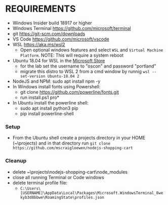 # REQUIREMENTS

- Windows Insider build 18917 or higher
- Windows Terminal https://github.com/microsoft/terminal
- git https://git-scm.com/downloads
- VS Code https://github.com/microsoft/vscode
- WSL https://aka.ms/wsl2
  - Open optional windows features and select `WSL` and `Virtual Machine Platform`.  NOTE: This will require a system reboot
- Ubuntu 18.04 for WSL in the [Microsoft Store](https://www.microsoft.com/en-us/p/ubuntu-1804-lts/9n9tngvndl3q)
  - for the lab set the username to "oscon" and password "portland"
  - migrate this distro to WSL 2 from a cmd window by runnig  `wsl --set-version Ubuntu-18.04 2` 
- NodeJS and NPM: sudo apt install npm -y
- In Windows install fonts using Powershell:<br/>
  - git clone https://github.com/powerline/fonts.git
  - run install.ps1 pro*
- In Ubuntu install the powerline shell:<br/>
  - sudo apt install python3 pip 
  - pip install powerline-shell

### Setup
- From the Ubuntu shell create a projects directory in your HOME (~\projects) and in that directory run `git clone https://github.com/mscraigloewen/nodejs-shopping-cart` 

### Cleanup
- delete ~\projects\nodejs-shopping-cart\node_modules
- close all running Terminal or Code windows
- delete terminal profile file: 
  - ```C:\Users\[USERNAME]\AppData\Local\Packages\Microsoft.WindowsTerminal_8wekyb3d8bbwe\RoamingState\profiles.json```
